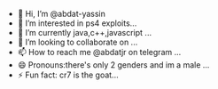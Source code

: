 - 👋 Hi, I’m @abdat-yassin
- 👀 I’m interested in ps4 exploits...
- 🌱 I’m currently java,c++,javascript ...
- 💞️ I’m looking to collaborate on ...
- 📫 How to reach me @abdatjr on telegram ...
- 😄 Pronouns:there's only 2 genders and im a male ...
- ⚡ Fun fact: cr7 is the goat...

<!---
abdat-yassin/abdat-yassin is a ✨ special ✨ repository because its `README.md` (this file) appears on your GitHub profile.
You can click the Preview link to take a look at your changes.
--->
